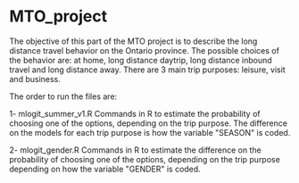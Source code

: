 # MTO_project

The objective of this part of the MTO project is to describe the long distance travel behavior on the Ontario province.
The possible choices of the behavior are: at home, long distance daytrip, long distance inbound travel and long distance away.
There are 3 main trip purposes: leisure, visit and business.

The order to run the files are:

1- mlogit_summer_v1.R
    Commands in R to estimate the probability of choosing one of the options, depending on the trip purpose.
    The difference on the models for each trip purpose is how the variable "SEASON" is coded.
    
2- mlogit_gender.R
    Commands in R to estimate the difference on the probability of choosing one of the options, depending on the trip purpose depending on how the variable "GENDER" is coded.
    
